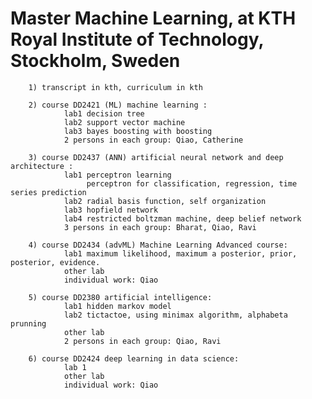 # Master Machine Learning, at KTH Royal Institute of Technology, Stockholm, Sweden

        1) transcript in kth, curriculum in kth
        
        2) course DD2421 (ML) machine learning :  
                lab1 decision tree
                lab2 support vector machine
                lab3 bayes boosting with boosting
                2 persons in each group: Qiao, Catherine
                
        3) course DD2437 (ANN) artificial neural network and deep architecture :
                lab1 perceptron learning 
                     perceptron for classification, regression, time series prediction
                lab2 radial basis function, self organization
                lab3 hopfield network
                lab4 restricted boltzman machine, deep belief network
                3 persons in each group: Bharat, Qiao, Ravi
                
        4) course DD2434 (advML) Machine Learning Advanced course:
                lab1 maximum likelihood, maximum a posterior, prior, posterior, evidence. 
                other lab
                individual work: Qiao        
                
        5) course DD2380 artificial intelligence:
                lab1 hidden markov model
                lab2 tictactoe, using minimax algorithm, alphabeta prunning
                other lab
                2 persons in each group: Qiao, Ravi
                
        6) course DD2424 deep learning in data science: 
                lab 1 
                other lab
                individual work: Qiao
        
